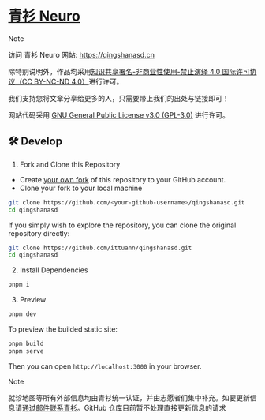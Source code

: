 # [青衫 Neuro](https://qingshanasd.cn)

> [!NOTE]
> 访问 青衫 Neuro 网站: <https://qingshanasd.cn>

除特别说明外，作品均采用[知识共享署名-非商业性使用-禁止演绎 4.0 国际许可协议（CC BY-NC-ND 4.0）](https://github.com/ittuann/qingshanasd/blob/main/LICENSE-CC-BY-NC-ND)进行许可。

我们支持您将文章分享给更多的人，只需要带上我们的出处与链接即可！

网站代码采用 [GNU General Public License v3.0 (GPL-3.0)](https://github.com/ittuann/qingshanasd/blob/main/LICENSE) 进行许可。

## 🛠️ Develop

1. Fork and Clone this Repository

- Create [your own fork](https://docs.github.com/get-started/quickstart/fork-a-repo) of this repository to your GitHub account.
- Clone your fork to your local machine

```bash
git clone https://github.com/<your-github-username>/qingshanasd.git
cd qingshanasd
```

If you simply wish to explore the repository, you can clone the original repository directly:

```bash
git clone https://github.com/ittuann/qingshanasd.git
cd qingshanasd
```

2. Install Dependencies

```bash
pnpm i
```

3. Preview

```bash
pnpm dev
```

To preview the builded static site:

```bash
pnpm build
pnpm serve
```

Then you can open `http://localhost:3000` in your browser.

> [!NOTE]
> 就诊地图等所有外部信息均由青衫统一认证，并由志愿者们集中补充。如要更新信息请[通过邮件联系青衫](https://mp.weixin.qq.com/s/YuUY9ZKhMgJSxmLIzOW4sQ)。GitHub 仓库目前暂不处理直接更新信息的请求
